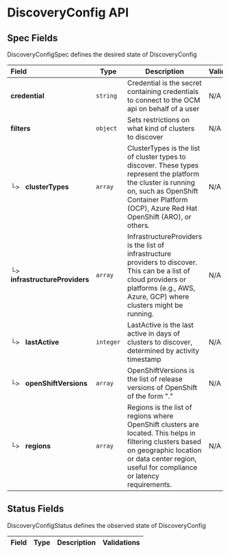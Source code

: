# DiscoveryConfig API

## Spec Fields

DiscoveryConfigSpec defines the desired state of DiscoveryConfig

| Field | Type | Description | Validations |
|:---|---|---|---|
|  **credential** | `string` | Credential is the secret containing credentials to connect to the OCM api on behalf of a user | N/A |
|  **filters** | `object` | Sets restrictions on what kind of clusters to discover | N/A |
| └>&nbsp;&nbsp; **clusterTypes** | `array` | ClusterTypes is the list of cluster types to discover. These types represent the platform the cluster is running on, such as OpenShift Container Platform (OCP), Azure Red Hat OpenShift (ARO), or others. | N/A |
| └>&nbsp;&nbsp; **infrastructureProviders** | `array` | InfrastructureProviders is the list of infrastructure providers to discover. This can be a list of cloud providers or platforms (e.g., AWS, Azure, GCP) where clusters might be running. | N/A |
| └>&nbsp;&nbsp; **lastActive** | `integer` | LastActive is the last active in days of clusters to discover, determined by activity timestamp | N/A |
| └>&nbsp;&nbsp; **openShiftVersions** | `array` | OpenShiftVersions is the list of release versions of OpenShift of the form "<Major>.<Minor>" | N/A |
| └>&nbsp;&nbsp; **regions** | `array` | Regions is the list of regions where OpenShift clusters are located. This helps in filtering clusters based on geographic location or data center region, useful for compliance or latency requirements. | N/A |
## Status Fields

DiscoveryConfigStatus defines the observed state of DiscoveryConfig

| Field | Type | Description | Validations |
|:---|---|---|---|
